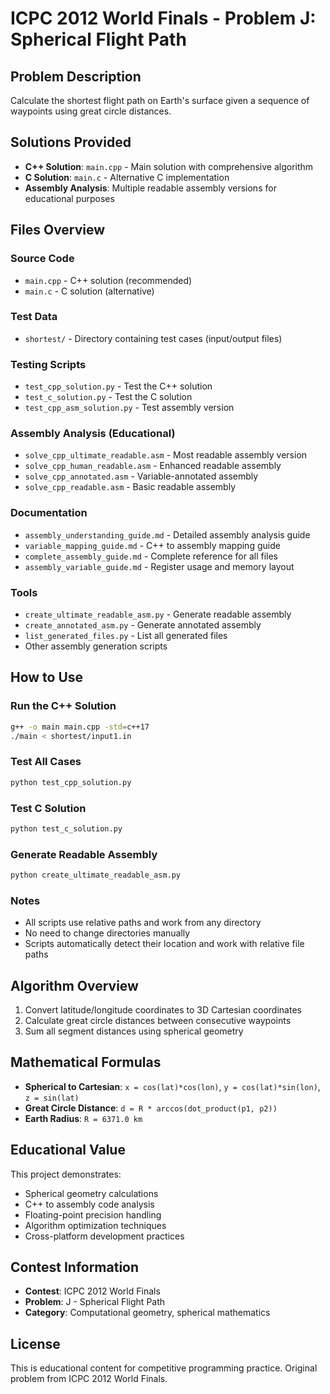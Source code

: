 # ICPC 2012 World Finals - Problem J: Spherical Flight Path

## Problem Description
Calculate the shortest flight path on Earth's surface given a sequence of waypoints using great circle distances.

## Solutions Provided
- **C++ Solution**: `main.cpp` - Main solution with comprehensive algorithm
- **C Solution**: `main.c` - Alternative C implementation
- **Assembly Analysis**: Multiple readable assembly versions for educational purposes

## Files Overview

### Source Code
- `main.cpp` - C++ solution (recommended)
- `main.c` - C solution (alternative)

### Test Data
- `shortest/` - Directory containing test cases (input/output files)

### Testing Scripts
- `test_cpp_solution.py` - Test the C++ solution
- `test_c_solution.py` - Test the C solution
- `test_cpp_asm_solution.py` - Test assembly version

### Assembly Analysis (Educational)
- `solve_cpp_ultimate_readable.asm` - Most readable assembly version
- `solve_cpp_human_readable.asm` - Enhanced readable assembly
- `solve_cpp_annotated.asm` - Variable-annotated assembly
- `solve_cpp_readable.asm` - Basic readable assembly

### Documentation
- `assembly_understanding_guide.md` - Detailed assembly analysis guide
- `variable_mapping_guide.md` - C++ to assembly mapping guide
- `complete_assembly_guide.md` - Complete reference for all files
- `assembly_variable_guide.md` - Register usage and memory layout

### Tools
- `create_ultimate_readable_asm.py` - Generate readable assembly
- `create_annotated_asm.py` - Generate annotated assembly
- `list_generated_files.py` - List all generated files
- Other assembly generation scripts

## How to Use

### Run the C++ Solution
```bash
g++ -o main main.cpp -std=c++17
./main < shortest/input1.in
```

### Test All Cases
```bash
python test_cpp_solution.py
```

### Test C Solution
```bash
python test_c_solution.py
```

### Generate Readable Assembly
```bash
python create_ultimate_readable_asm.py
```

### Notes
- All scripts use relative paths and work from any directory
- No need to change directories manually
- Scripts automatically detect their location and work with relative file paths

## Algorithm Overview
1. Convert latitude/longitude coordinates to 3D Cartesian coordinates
2. Calculate great circle distances between consecutive waypoints
3. Sum all segment distances using spherical geometry

## Mathematical Formulas
- **Spherical to Cartesian**: `x = cos(lat)*cos(lon)`, `y = cos(lat)*sin(lon)`, `z = sin(lat)`
- **Great Circle Distance**: `d = R * arccos(dot_product(p1, p2))`
- **Earth Radius**: `R = 6371.0 km`

## Educational Value
This project demonstrates:
- Spherical geometry calculations
- C++ to assembly code analysis
- Floating-point precision handling
- Algorithm optimization techniques
- Cross-platform development practices

## Contest Information
- **Contest**: ICPC 2012 World Finals
- **Problem**: J - Spherical Flight Path
- **Category**: Computational geometry, spherical mathematics

## License
This is educational content for competitive programming practice. Original problem from ICPC 2012 World Finals.
